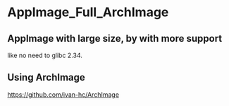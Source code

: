 # AppImage_Full_ArchImage

## AppImage with large size, by with more support
  like no need to glibc 2.34.

## Using ArchImage
https://github.com/ivan-hc/ArchImage
